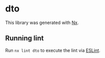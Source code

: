 # dto

This library was generated with [Nx](https://nx.dev).

## Running lint

Run `nx lint dto` to execute the lint via [ESLint](https://eslint.org/).
